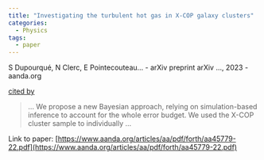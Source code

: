 ```yaml
---
title: "Investigating the turbulent hot gas in X-COP galaxy clusters"
categories:
  - Physics
tags:
  - paper
---
```

S Dupourqué, N Clerc, E Pointecouteau… - arXiv preprint arXiv …, 2023 - aanda.org

[cited by](None) 

>… We propose a new Bayesian approach, relying on simulation-based inference to account for the whole error budget. We used the X-COP cluster sample to individually …

Link to paper: [https://www.aanda.org/articles/aa/pdf/forth/aa45779-22.pdf](https://www.aanda.org/articles/aa/pdf/forth/aa45779-22.pdf)

